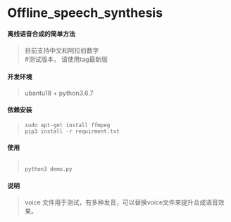 # Offline_speech_synthesis

#### 离线语音合成的简单方法
> 目前支持中文和阿拉伯数字  
> #测试版本， 请使用tag最新版

#### 开发环境
> ubantu18 + python3.6.7  

#### 依赖安装
> ```` 
> sudo apt-get install ffmpeg  
> pip3 install -r requirment.txt   
> ```` 
#### 使用
> ````   
> 
> python3 demo.py   
> ````  

#### 说明
> voice 文件用于测试，有多种发音，可以替换voice文件来提升合成语音效果。 
